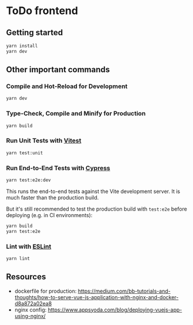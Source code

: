 # ToDo frontend

## Getting started

```bash
yarn install
yarn dev
```

## Other important commands
### Compile and Hot-Reload for Development

```sh
yarn dev
```

### Type-Check, Compile and Minify for Production

```sh
yarn build
```

### Run Unit Tests with [Vitest](https://vitest.dev/)

```sh
yarn test:unit
```

### Run End-to-End Tests with [Cypress](https://www.cypress.io/)

```sh
yarn test:e2e:dev
```

This runs the end-to-end tests against the Vite development server.
It is much faster than the production build.

But it's still recommended to test the production build with `test:e2e` before deploying (e.g. in CI environments):

```sh
yarn build
yarn test:e2e
```

### Lint with [ESLint](https://eslint.org/)

```sh
yarn lint
```

## Resources
* dockerfile for production: https://medium.com/bb-tutorials-and-thoughts/how-to-serve-vue-js-application-with-nginx-and-docker-d8a872a02ea8
* nginx config: https://www.appsyoda.com/blog/deploying-vuejs-app-using-nginx/
